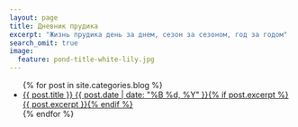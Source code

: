 ```yaml
---
layout: page
title: Дневник прудика 
excerpt: "Жизнь прудика день за днем, сезон за сезоном, год за годом"
search_omit: true
image:
  feature: pond-title-white-lily.jpg
---
```


<ul class="post-list">
{% for post in site.categories.blog %} 
  <li><article><a href="{{ post.url | prepend: site.baseurl }}">{{ post.title }} <span class="entry-date"><time datetime="{{ post.date | date_to_xmlschema }}">{{ post.date | date: "%B %d, %Y" }}</time></span>{% if post.excerpt %} <span class="excerpt">{{ post.excerpt }}</span>{% endif %}</a></article></li>
{% endfor %}
</ul>
